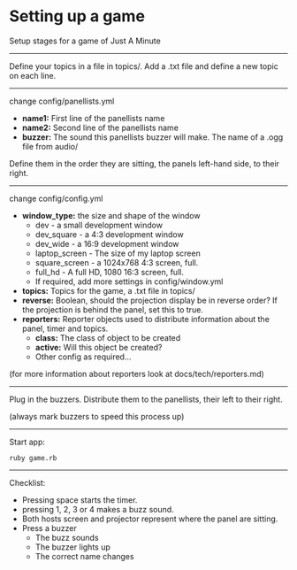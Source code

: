Setting up a game
=================

Setup stages for a game of Just A Minute

-------------------------

Define your topics in a file in topics/. Add a .txt file
and define a new topic on each line.

-------------------------

change config/panellists.yml

* **name1:** First line of the panellists name
* **name2:** Second line of the panellists name
* **buzzer:** The sound this panellists buzzer will make. The name of a .ogg file from audio/
 
Define them in the order they are sitting, the panels
left-hand side, to their right.

-------------------------
 
change config/config.yml

* **window_type:** the size and shape of the window
  * dev - a small development window
  * dev_square - a 4:3 development window
  * dev_wide - a 16:9 development window
  * laptop_screen - The size of my laptop screen
  * square_screen - a 1024x768 4:3 screen, full.
  * full_hd - A full HD, 1080 16:3 screen, full.
  * If required, add more settings in config/window.yml
* **topics:** Topics for the game, a .txt file in topics/
* **reverse:** Boolean, should the projection display be in
               reverse order? If the projection is behind
               the panel, set this to true.
* **reporters:** Reporter objects used to distribute
                 information about the panel, timer and topics.
  * **class:** The class of object to be created
  * **active:** Will this object be created?
  * Other config as required...
  

(for more information about reporters look at docs/tech/reporters.md)  
              
-------------------------

Plug in the buzzers.
Distribute them to the panellists, their left to their right.

(always mark buzzers to speed this process up)

-------------------------

Start app:

`ruby game.rb`

-------------------------

Checklist:

* Pressing space starts the timer.
* pressing 1, 2, 3 or 4 makes a buzz sound.
* Both hosts screen and projector represent where the panel are sitting.
* Press a buzzer
  * The buzz sounds
  * The buzzer lights up
  * The correct name changes


